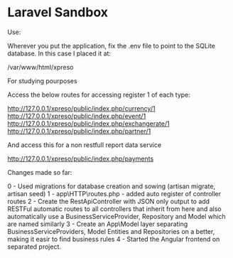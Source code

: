 # Laravel Sandbox

Use:

Wherever you put the application, fix the .env file to point to the SQLite database.
In this case I placed it at:

/var/www/html/xpreso

For studying pourposes

Access the below routes for accessing register 1 of each type:

http://127.0.0.1/xpreso/public/index.php/currency/1
http://127.0.0.1/xpreso/public/index.php/event/1
http://127.0.0.1/xpreso/public/index.php/exchangerate/1
http://127.0.0.1/xpreso/public/index.php/partner/1

And access this for a non restfull report data service

http://127.0.0.1/xpreso/public/index.php/payments

Changes made so far:

0 - Used migrations for database creation and sowing (artisan migrate, artisan seed)
1 - app\HTTP\routes.php - added auto register of controller routes
2 - Create the RestApiController with JSON only output to add RESTFul automatic
    routes to all controllers that inherit from here and also automatically use a
    BusinessServiceProvider, Repository and Model which are named similarly
3 - Create an App\Model layer separating BusinessServiceProviders, Model Entities
    and Repositories on a better, making it easir to find business rules
4 - Started the Angular frontend on separated project.